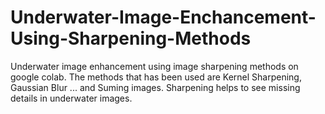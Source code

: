 # Underwater-Image-Enchancement-Using-Sharpening-Methods
Underwater image enhancement using image sharpening methods on google colab. The methods that has been used are Kernel Sharpening, Gaussian Blur ... and Suming images. Sharpening helps to see missing details in underwater images.
